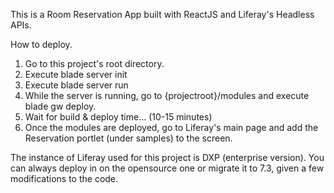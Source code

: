 This is a Room Reservation App built with ReactJS and Liferay's Headless APIs.

How to deploy.
1. Go to this project's root directory.
2. Execute blade server init
3. Execute blade server run
4. While the server is running, go to {projectroot}/modules and execute blade gw deploy.
5. Wait for build & deploy time... (10-15 minutes)
6. Once the modules are deployed, go to Liferay's main page and add the Reservation portlet (under samples) to the screen.

The instance of Liferay used for this project is DXP (enterprise version). 
You can always deploy in on the opensource one or migrate it to 7.3, given a few modifications to the code.
